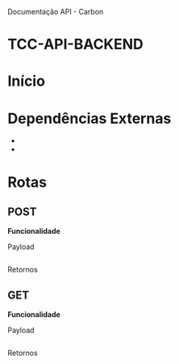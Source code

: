 Documentação API - Carbon

# TCC-API-BACKEND

# Início

# Dependências Externas
*
*

# Rotas
## POST

**Funcionalidade**

Payload
``` Java

```
Retornos

## GET

**Funcionalidade**

Payload
``` Java

```
Retornos